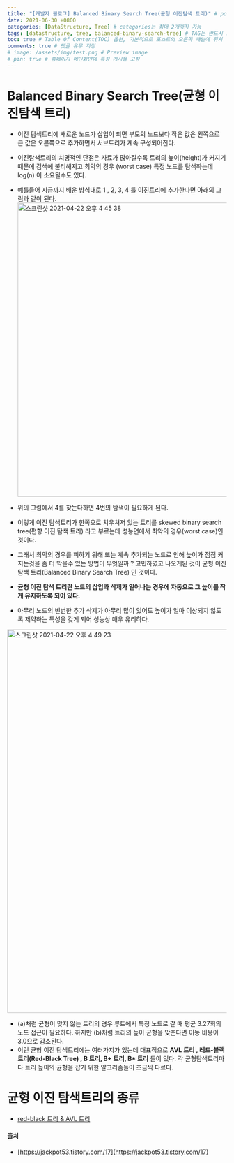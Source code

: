 ```yaml
---
title: "[개발자 블로그] Balanced Binary Search Tree(균형 이진탐색 트리)" # post의 layout이 기본적으로 post로 설정되어있어서 Front Matter에 따로 layout변수를 만들어 주지 않아도 됨
date: 2021-06-30 +0800
categories: [DataStructure, Tree] # categories는 최대 2개까지 가능
tags: [datastructure, tree, balanced-binary-search-tree] # TAG는 반드시 소문자로 이루어져야함, 0~무한개까지 지정 가능
toc: true # Table Of Content(TOC) 옵션, 기본적으로 포스트의 오른쪽 패널에 위치
comments: true # 댓글 유무 지정
# image: /assets/img/test.png # Preview image
# pin: true # 홈페이지 메인화면에 특정 게시물 고정
---
```


# Balanced Binary Search Tree(균형 이진탐색 트리)
- 이진 탐색트리에 새로운 노드가 삽입이 되면 부모의 노드보다 작은 값은 왼쪽으로 큰 값은 오른쪽으로 추가하면서 서브트리가 계속 구성되어진다.
- 이진탐색트리의 치명적인 단점은 자료가 많아질수록 트리의 높이(height)가 커지기 때문에 검색에 불리해지고 최악의 경우 (worst case) 특정 노드를 탐색하는데 log(n) 이 소요될수도 있다.<br>

- 예를들어 지금까지 배운 방식대로 1 , 2, 3, 4 를 이진트리에 추가한다면 아래의 그림과 같이 된다.<br>
<img width="674" alt="스크린샷 2021-04-22 오후 4 45 38" src="https://user-images.githubusercontent.com/44339530/115676051-2c5c6880-a38a-11eb-8b9e-f3e1b208d616.png"><br>

- 위의 그림에서 4를 찾는다하면 4번의 탐색이 필요하게 된다.
- 이렇게 이진 탐색트리가 한쪽으로 치우쳐저 있는 트리를 skewed binary search tree(편향 이진 탐색 트리) 라고 부르는데 성능면에서 최악의 경우(worst case)인 것이다.
- 그래서 최악의 경우를 피하기 위해 또는 계속 추가되는 노드로 인해 높이가 점점 커지는것을 좀 더 막을수 있는 방법이 무엇일까 ? 고민하였고 나오게된 것이 균형 이진 탐색 트리(Balanced Binary Search Tree) 인 것이다.
- <b>균형 이진 탐색 트리란 노드의 삽입과 삭제가 일어나는 경우에 자동으로 그 높이를 작게 유지하도록 되어 있다.</b>
- 아무리 노드의 빈번한 추가 삭제가 아무리 많이 있어도 높이가 얼마 이상되지 않도록 제약하는 특성을 갖게 되어 성능상 매우 유리하다.<br>

<img width="879" alt="스크린샷 2021-04-22 오후 4 49 23" src="https://user-images.githubusercontent.com/44339530/115676587-b1e01880-a38a-11eb-9f79-cc2ab891371f.png"><br>

- (a)처럼 균형이 맞지 않는 트리의 경우 루트에서 특정 노드로 갈 때 평균 3.27회의 노드 접근이 필요하다. 하지만 (b)처럼 트리의 높이 균형을 맞춘다면 이동 비용이 3.0으로 감소된다.
- 이런 균형 이진 탐색트리에는 여러가지가 있는데 대표적으로 <b>AVL 트리 , 레드-블랙트리(Red-Black Tree) , B 트리, B+ 트리, B* 트리</b> 들이 있다. 각 균형탐색트리마다 트리 높이의 균형을 잡기 위한 알고리즘들이 조금씩 다르다.

# 균형 이진 탐색트리의 종류
- [red-black 트리 & AVL 트리](https://github.com/jeonyoungho/TIL/blob/master/DataStructure/red-black%20%ED%8A%B8%EB%A6%AC%20%26%20AVL%20%ED%8A%B8%EB%A6%AC.md)

#### 출처
- [https://jackpot53.tistory.com/17](https://jackpot53.tistory.com/17)